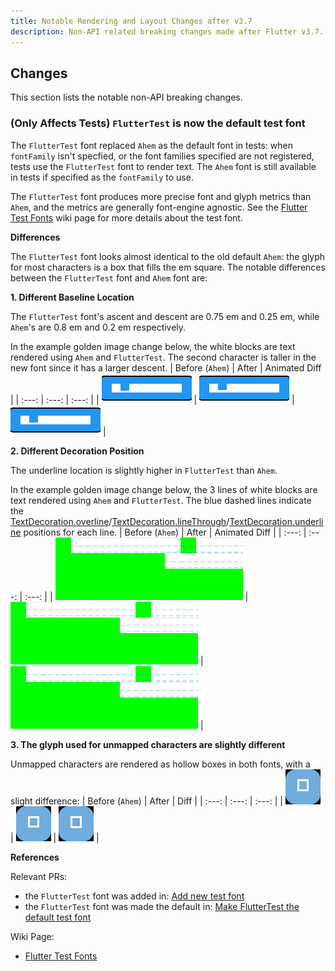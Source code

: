 ```yaml
---
title: Notable Rendering and Layout Changes after v3.7
description: Non-API related breaking changes made after Flutter v3.7.
---
```


## Changes

This section lists the notable non-API breaking changes.

### (Only Affects Tests) `FlutterTest` is now the default test font

The `FlutterTest` font replaced `Ahem` as the default font in tests: when 
`fontFamily` isn't specfied, or the font families specified are not registered, 
tests use the `FlutterTest` font to render text. The `Ahem` font is still 
available in tests if specified as the `fontFamily` to use.

The `FlutterTest` font produces more precise font and glyph metrics than `Ahem`, 
and the metrics are generally font-engine agnostic. See the [Flutter Test Fonts][] 
wiki page for more details about the test font.

**Differences**

The `FlutterTest` font looks almost identical to the old default `Ahem`: the
glyph for most characters is a box that fills the em square. The notable
differences between the `FlutterTest` font and `Ahem` font are:

**1. Different Baseline Location**

The `FlutterTest` font's ascent and descent are 0.75 em and 0.25 em, while
`Ahem`'s are 0.8 em and 0.2 em respectively.

In the example golden image change below, the white blocks are text rendered
using `Ahem` and `FlutterTest`. The second character is taller in the new font
since it has a larger descent.
| Before (`Ahem`) | After | Animated Diff |
| :---: | :---: | :---: |
| ![before](assets/material.ink_sparkle.bottom_right.0_masterImage.png) | ![after](assets/material.ink_sparkle.bottom_right.0_testImage.png) | ![baseline_animated](assets/baseline.gif) |

**2. Different Decoration Position**

The underline location is slightly higher in `FlutterTest` than `Ahem`.

In the example golden image change below, the 3 lines of white blocks are text 
rendered using `Ahem` and `FlutterTest`. The blue dashed lines indicate the 
[TextDecoration.overline]/[TextDecoration.lineThrough]/[TextDecoration.underline] 
positions for each line.
| Before (`Ahem`) | After | Animated Diff |
| :---: | :---: | :---: |
| ![before](assets/widgets.text_golden.Decoration.1_masterImage.png) | ![after](assets/widgets.text_golden.Decoration.1_testImage.png) |  ![baseline_animated](assets/underline.gif) |

**3. The glyph used for unmapped characters are slightly different**

Unmapped characters are rendered as hollow boxes in both fonts, with a slight
difference:
| Before (`Ahem`) | After | Diff |
| :---: | :---: | :---: |
| ![before](assets/material.floating_action_button_test.clip_masterImage.png) | ![after](assets/material.floating_action_button_test.clip_testImage.png) | ![not_def_animated](assets/not_def.gif) |

**References**

Relevant PRs:
* the `FlutterTest` font was added in: [Add new test font]({{site.repo.engine}}/pull/39809)
* the `FlutterTest` font was made the default in: [Make FlutterTest the default test font]({{site.repo.engine}}/pull/40188)

Wiki Page:
* [Flutter Test Fonts][]

[Flutter Test Fonts]: {{site.repo.flutter}}/wiki/Flutter-Test-Fonts
[TextDecoration.underline]: {{site.api}}/flutter/dart-ui/TextDecoration/underline-constant.html
[TextDecoration.overline]: {{site.api}}/flutter/dart-ui/TextDecoration/overline-constant.html
[TextDecoration.lineThrough]: {{site.api}}/flutter/dart-ui/TextDecoration/lineThrough-constant.html
